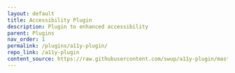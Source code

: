 ```yaml
---
layout: default
title: Accessibility Plugin
description: Plugin to enhanced accessibility
parent: Plugins
nav_order: 1
permalink: /plugins/a11y-plugin/
repo_link: /a11y-plugin
content_source: https://raw.githubusercontent.com/swup/a11y-plugin/master/readme.md
---
```

